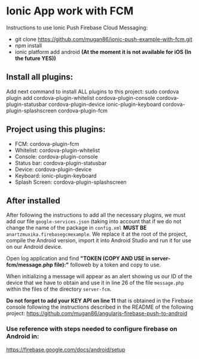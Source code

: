 # Ionic App work with FCM

Instructions to use Ionic Push Firebase Cloud Messaging:

* git clone https://github.com/mugan86/ionic-push-example-with-fcm.git
* npm install
* ionic platform add android 
**(At the moment it is not available for iOS (In the future YES))**

## Install all plugins:

Add next command to install ALL plugins to this project:
sudo cordova plugin add cordova-plugin-whitelist cordova-plugin-console cordova-plugin-statusbar cordova-plugin-device ionic-plugin-keyboard cordova-plugin-splashscreen cordova-plugin-fcm

## Project using this plugins:

* FCM: cordova-plugin-fcm
* Whitelist: cordova-plugin-whitelist 
* Console: cordova-plugin-console 
* Status bar: cordova-plugin-statusbar 
* Device: cordova-plugin-device 
* Keyboard: ionic-plugin-keyboard 
* Splash Screen: cordova-plugin-splashscreen

## After installed 

After following the instructions to add all the necessary plugins, we must add our file `google-services.json` (taking into account that if we do not change the name of the package in `config.xml` **MUST BE** `anartzmuxika.firebasegcmexample`. We replace it at the root of the project, compile the Android version, import it into Android Studio and run it for use on our Android device.

Open log application and find **"TOKEN (COPY AND USE in server-fcm/message.php file):"** followeb by a token and copy to use.

When initializing a message will appear as an alert showing us our ID of the device that we have to obtain and use it in line 26 of the file `message.php` within the files of the directory `server-fcm`.

**Do not forget to add your KEY API on line 11** that is obtained in the Firebase console following the instructions described in the README of the following project: https://github.com/mugan86/angularjs-firebase-push-to-android

### Use reference with steps needed to configure firebase on Android in:
https://firebase.google.com/docs/android/setup